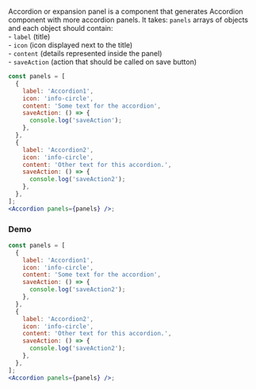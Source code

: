 Accordion or expansion panel is a component that generates Accordion component with more accordion panels. It takes: `panels` arrays of objects and each object should contain:
<br/>- `label` (title)
<br/>- `icon` (icon displayed next to the title)
<br/>- `content` (details represented inside the panel)
<br/>- `saveAction` (action that should be called on save button)

```jsx static
const panels = [
  {
    label: 'Accordion1',
    icon: 'info-circle',
    content: 'Some text for the accordion',
    saveAction: () => {
      console.log('saveAction');
    },
  },
  {
    label: 'Accordion2',
    icon: 'info-circle',
    content: 'Other text for this accordion.',
    saveAction: () => {
      console.log('saveAction2');
    },
  },
];
<Accordion panels={panels} />;
```

### Demo

```jsx
const panels = [
  {
    label: 'Accordion1',
    icon: 'info-circle',
    content: 'Some text for the accordion',
    saveAction: () => {
      console.log('saveAction2');
    },
  },
  {
    label: 'Accordion2',
    icon: 'info-circle',
    content: 'Other text for this accordion.',
    saveAction: () => {
      console.log('saveAction2');
    },
  },
];
<Accordion panels={panels} />;
```
